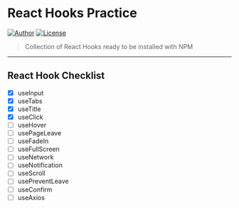 # React Hooks Practice

[![Author](https://img.shields.io/badge/author-hwhang0917-green?style=flat)](https://github.com/hwhang0917/react-hooks-practice)
[![License](https://img.shields.io/github/license/hwhang0917/react-hooks-practice)](https://github.com/hwhang0917/react-hooks-practice/blob/master/LICENSE)

> Collection of React Hooks ready to be installed with NPM

---

## React Hook Checklist

- [x] useInput
- [x] useTabs
- [x] useTitle
- [x] useClick
- [ ] useHover
- [ ] usePageLeave
- [ ] useFadeIn
- [ ] useFullScreen
- [ ] useNetwork
- [ ] useNotification
- [ ] useScroll
- [ ] usePreventLeave
- [ ] useConfirm
- [ ] useAxios
